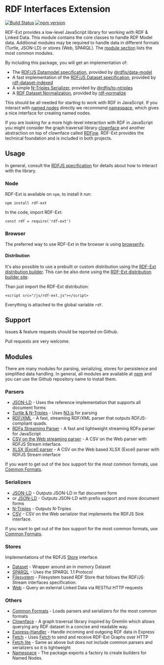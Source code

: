 # RDF Interfaces Extension

[![Build Status](https://travis-ci.org/rdf-ext/rdf-ext.svg?branch=master)](https://travis-ci.org/rdf-ext/rdf-ext)
[![npm version](https://badge.fury.io/js/rdf-ext.svg)](https://badge.fury.io/js/rdf-ext)

RDF-Ext provides a low-level JavaScript library for working with RDF & Linked Data.
This module contains the core classes to handle RDF Model data.
Additional modules may be required to handle data in different formats (Turtle, JSON-LD) or stores (Web, SPARQL).
The [module section](#modules) lists the most common modules.

By including this package, you will get an implementation of:

* The [RDF/JS Datamodel specification](http://rdf.js.org/data-model-spec/), provided by [@rdfjs/data-model](https://www.npmjs.com/package/@rdfjs/data-model)
* A fast implementation of the [RDF/JS Dataset specification](https://rdf.js.org/dataset-spec/), provided by [rdf-dataset-indexed](https://www.npmjs.com/package/rdf-dataset-indexed)
* A simple [N-Triples Serializer](https://en.wikipedia.org/wiki/N-Triples), provided by [@rdfjs/to-ntriples](https://www.npmjs.com/package/@rdfjs/to-ntriples)
* A [RDF Dataset Normalization](https://json-ld.github.io/normalization/spec/), provided by [rdf-normalize](https://www.npmjs.com/package/rdf-normalize)

This should be all needed for starting to work with RDF in JavaScript.
If you interact with [named nodes](https://rdf.js.org/data-model-spec/#namednode-interface) directly we recommend [namespace](https://github.com/rdfjs-base/namespace), which gives a nice interface for creating named nodes.

If you are looking for a more high-level interaction with RDF in JavaScript you might consider the graph traversal library [clownface](https://github.com/rdf-ext/clownface) and another abstraction on top of clownface called [RDFine](https://github.com/tpluscode/rdfine). RDF-Ext provides the technical foundation and is included in both projects.

## Usage

In general, consult the [RDFJS specification](https://github.com/rdfjs/representation-task-force/) for details about how to interact with the library.

### Node

RDF-Ext is available on `npm`, to install it run:

    npm install rdf-ext

In the code, import RDF-Ext:

    const rdf = require('rdf-ext')

### Browser

The preferred way to use RDF-Ext in the browser is using [browserify](http://browserify.org/).

#### Distribution

It's also possible to use a prebuilt or custom distribution using the [RDF-Ext distribution builder](https://github.com/rdf-ext/rdf-ext-dist-builder).
This can be also done using the [RDF-Ext distribution builder site](http://rdf-ext.bergnet.org/).

Than just import the RDF-Ext distribution:

    <script src="/js/rdf-ext.js"></script>
    
Everything is attached to the global variable `rdf`. 

## Support

Issues & feature requests should be reported on Github.

Pull requests are very welcome.

## Modules

There are many modules for parsing, serializing, stores for persistence and simplified data handling.
In general, all modules are available at [npm](https://www.npmjs.com) and you can use the Github repository name to install them.

### Parsers

* [JSON-LD](https://github.com/rdfjs-base/parser-jsonld) - Uses the reference implementation that supports all document forms
* [Turtle & N-Triples](https://github.com/rdfjs-base/parser-n3) - Uses [N3.js](https://github.com/rdfjs/N3.js) for parsing
* [RDF/XML](https://github.com/rdfjs/rdfxml-streaming-parser.js) - A fast, streaming RDF/XML parser that outputs RDFJS-compliant quads.
* [RDFa Streaming Parser](https://github.com/rubensworks/rdfa-streaming-parser.js) - A fast and lightweight streaming RDFa parser for JavaScript
* [CSV on the Web streaming parser](https://github.com/rdf-ext/rdf-parser-csvw) - A CSV on the Web parser with RDFJS Stream interface.
* [XLSX (Excel) parser](https://github.com/rdf-ext/rdf-parser-csvw-xlsx) - A CSV on the Web based XLSX (Excel) parser with RDFJS Stream interface

If you want to get out of the box support for the most common formats, use [Common Formats](https://github.com/rdfjs-base/formats-common).

### Serializers

* [JSON-LD](https://github.com/rdfjs/serializer-jsonld) - Outputs JSON-LD in flat document form
* or [JSON-LD](https://github.com/rdfjs-base/serializer-jsonld-ext) - Outputs JSON-LD with prefix support and more document forms
* [N-Triples](https://github.com/rdf-ext/rdf-serializer-n3) - Outputs N-Triples
* [CSV](https://github.com/rdf-ext/rdf-serializer-csvw) - CSV on the Web serializer that implements the RDFJS Sink interface.

If you want to get out of the box support for the most common formats, use [Common Formats](https://github.com/rdfjs-base/formats-common).

### Stores

Implementations of the RDFJS [Store](http://rdf.js.org/stream-spec/#store-interface) interface.

- [Dataset](http://github.com/rdf-ext/rdf-store-dataset) - Wrapper around an in memory Dataset
- [SPARQL](http://github.com/rdf-ext/rdf-store-sparql) - Uses the SPARQL 1.1 Protocol
- [Filesystem](https://github.com/rdf-ext/rdf-store-fs) - Filesystem based RDF Store that follows the RDF/JS: Stream interfaces specification.
- [Web](http://github.com/rdf-ext/rdf-store-web) - Query an external Linked Data via RESTful HTTP requests

### Others

- [Common Formats](https://github.com/rdfjs-base/formats-common) - Loads parsers and serializers for the most common formats
- [Clownface](https://github.com/rdf-ext/clownface) - A graph traversal library inspired by Gremlin which allows querying any RDF dataset in a concise and readable way.
- [Express-Handler](https://github.com/rdfjs-base/express-handler) - Handle incoming and outgoing RDF data in Express
- [Fetch](https://github.com/rdfjs-base/fetch) - Uses [Fetch](https://developer.mozilla.org/docs/Web/API/Fetch_API) to send and receive RDF-Ext Graphs over HTTP
- [Fetch lite](https://github.com/rdfjs-base/fetch-lite) - Same as above but does not include common parsers and serializers so it is lightweight
- [Namespace](https://github.com/rdfjs-base/namespace) - The package exports a factory to create builders for Named Nodes.
